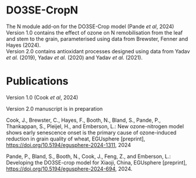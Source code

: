 # DO3SE-CropN
The N module add-on for the DO3SE-Crop model (Pande _et al_, 2024)
Version 1.0 contains the effect of ozone on N remobilisation from the leaf and stem to the grain, parameterised using data from Brewster, Fenner and Hayes (2024).  
Version 2.0 contains antioxidant processes designed using data from Yadav _et al._ (2019), Yadav _et al._ (2020) and Yadav _et al._ (2021).  

# Publications  
Version 1.0 (Cook _et al_, 2024)  

Version 2.0 manuscript is in preparation  

Cook, J., Brewster, C., Hayes, F., Booth, N., Bland, S., Pande, P., Thankappan, S., Pleijel, H., and Emberson, L.: New ozone-nitrogen model shows early senescence onset is the primary cause of ozone-induced reduction in grain quality of wheat, EGUsphere [preprint], https://doi.org/10.5194/egusphere-2024-1311, 2024

Pande, P., Bland, S., Booth, N., Cook, J., Feng, Z., and Emberson, L.: Developing the DO3SE-crop model for Xiaoji, China, EGUsphere [preprint], https://doi.org/10.5194/egusphere-2024-694, 2024.

